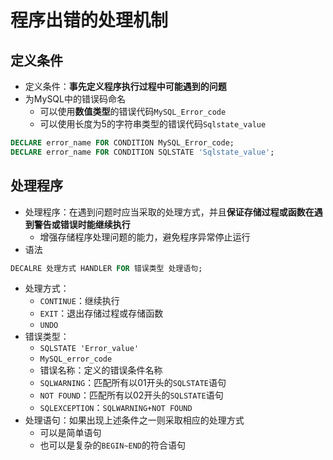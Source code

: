 # 程序出错的处理机制
## 定义条件
- 定义条件：**事先定义程序执行过程中可能遇到的问题**
- 为MySQL中的错误码命名
	- 可以使用**数值类型**的错误代码`MySQL_Error_code`
	- 可以使用长度为5的字符串类型的错误代码`Sqlstate_value`
```sql
DECLARE error_name FOR CONDITION MySQL_Error_code;
DECLARE error_name FOR CONDITION SQLSTATE 'Sqlstate_value';
```
## 处理程序
- 处理程序：在遇到问题时应当采取的处理方式，并且**保证存储过程或函数在遇到警告或错误时能继续执行**
	- 增强存储程序处理问题的能力，避免程序异常停止运行
- 语法
```sql
DECALRE 处理方式 HANDLER FOR 错误类型 处理语句;
```
- 处理方式：
	- `CONTINUE`：继续执行
	- `EXIT`：退出存储过程或存储函数
	- `UNDO`
- 错误类型：
	- `SQLSTATE 'Error_value'`
	- `MySQL_error_code`
	- 错误名称：定义的错误条件名称
	- `SQLWARNING`：匹配所有以01开头的`SQLSTATE`语句
	- `NOT FOUND`：匹配所有以02开头的`SQLSTATE`语句
	- `SQLEXCEPTION`：`SQLWARNING+NOT FOUND`
- 处理语句：如果出现上述条件之一则采取相应的处理方式
	- 可以是简单语句
	- 也可以是复杂的`BEGIN~END`的符合语句